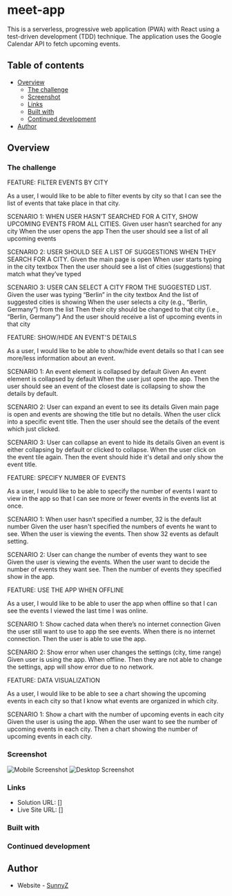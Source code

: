 # meet-app

This is a serverless, progressive web application (PWA) with React using a test-driven
development (TDD) technique. The application uses the Google Calendar API to fetch
upcoming events.

## Table of contents

- [Overview](#overview)
  - [The challenge](#the-challenge)
  - [Screenshot](#screenshot)
  - [Links](#links)
  - [Built with](#built-with)
  - [Continued development](#continued-development)
- [Author](#author)

## Overview

### The challenge

FEATURE: FILTER EVENTS BY CITY

As a user, I would like to be able to filter events by city so that I can see the list of events that take place in that city.

SCENARIO 1: WHEN USER HASN’T SEARCHED FOR A CITY, SHOW UPCOMING EVENTS FROM ALL CITIES.
Given user hasn’t searched for any city
When the user opens the app
Then the user should see a list of all upcoming events

SCENARIO 2: USER SHOULD SEE A LIST OF SUGGESTIONS WHEN THEY SEARCH FOR A CITY.
Given the main page is open
When user starts typing in the city textbox
Then the user should see a list of cities (suggestions) that match what they’ve typed

SCENARIO 3: USER CAN SELECT A CITY FROM THE SUGGESTED LIST.
Given the user was typing “Berlin” in the city textbox
And the list of suggested cities is showing
When the user selects a city (e.g., “Berlin, Germany”) from the list
Then their city should be changed to that city (i.e., “Berlin, Germany”)
And the user should receive a list of upcoming events in that city

FEATURE: SHOW/HIDE AN EVENT'S DETAILS

As a user, I would like to be able to show/hide event details so that I can see more/less information about an event.

SCENARIO 1: An event element is collapsed by default
Given An event element is collapsed by default
When the user just open the app.
Then the user should see an event of the closest date is collapsing to show the details by default.

SCENARIO 2: User can expand an event to see its details
Given main page is open and events are showing the title but no details.
When the user click into a specific event title.
Then the user should see the details of the event which just clicked.

SCENARIO 3: User can collapse an event to hide its details
Given an event is either collapsing by default or clicked to collapse.
When the user click on the event tile again.
Then the event should hide it's detail and only show the event title.

FEATURE: SPECIFY NUMBER OF EVENTS

As a user, I would like to be able to specify the number of events I want to view in the app so that I can see more or fewer events in the events list at once.

SCENARIO 1: When user hasn’t specified a number, 32 is the default number
Given the user hasn't specified the numbers of events he want to see.
When the user is viewing the events.
Then show 32 events as default setting.

SCENARIO 2: User can change the number of events they want to see
Given the user is viewing the events.
When the user want to decide the number of events they want see.
Then the number of events they specified show in the app.

FEATURE: USE THE APP WHEN OFFLINE

As a user, I would like to be able to user the app when offline so that I can see the events I viewed the last time I was online.

SCENARIO 1: Show cached data when there’s no internet connection
Given the user still want to use to app the see events.
When there is no internet connection.
Then the user is able to use the app.

SCENARIO 2: Show error when user changes the settings (city, time range)
Given user is using the app.
When offline.
Then they are not able to change the settings, app will show error due to no network.

FEATURE: DATA VISUALIZATION

As a user, I would like to be able to see a chart showing the upcoming events in each city so that I know what events are organized in which city.

SCENARIO 1: Show a chart with the number of upcoming events in each city
Given the user is using the app.
When the user want to see the number of upcoming events in each city.
Then a chart showing the number of upcoming events in each city.

### Screenshot

![Mobile Screenshot]()
![Desktop Screenshot]()

### Links

- Solution URL: []
- Live Site URL: []

### Built with

### Continued development

## Author

- Website - [SunnyZ](https://github.com/sunnyyuanz)
